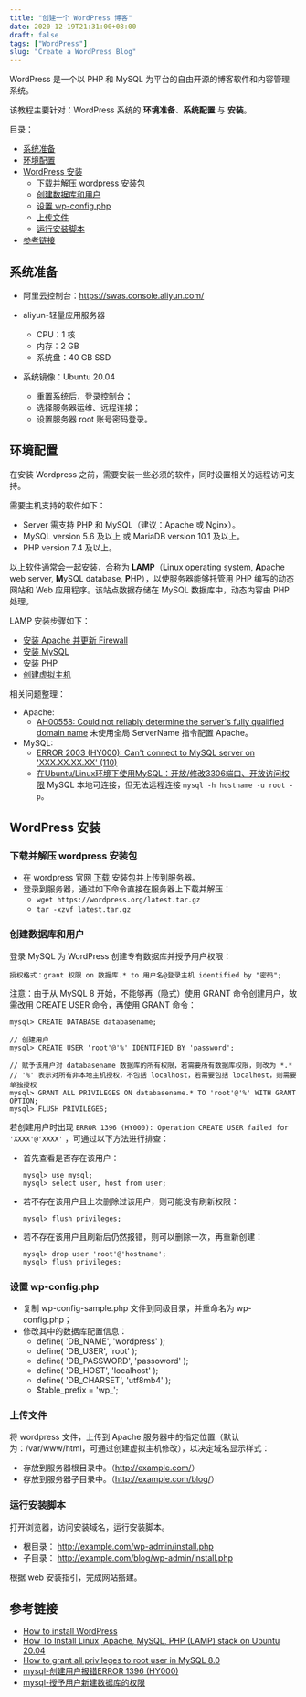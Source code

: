 ```yaml
---
title: "创建一个 WordPress 博客"
date: 2020-12-19T21:31:00+08:00
draft: false
tags: ["WordPress"]
slug: "Create a WordPress Blog"
---
```


WordPress 是一个以 PHP 和 MySQL 为平台的自由开源的博客软件和内容管理系统。

该教程主要针对：WordPress 系统的 **环境准备**、**系统配置** 与 **安装**。

目录：

- [系统准备](#系统准备)
- [环境配置](#环境配置)
- [WordPress 安装](#wordpress-安装)
  - [下载并解压 wordpress 安装包](#下载并解压-wordpress-安装包)
  - [创建数据库和用户](#创建数据库和用户)
  - [设置 wp-config.php](#设置-wp-configphp)
  - [上传文件](#上传文件)
  - [运行安装脚本](#运行安装脚本)
- [参考链接](#参考链接)

## 系统准备

* 阿里云控制台：<https://swas.console.aliyun.com/>
* aliyun-轻量应用服务器

  * CPU：1 核
  * 内存：2 GB
  * 系统盘：40 GB SSD

* 系统镜像：Ubuntu 20.04
  * 重置系统后，登录控制台；
  * 选择服务器运维、远程连接；
  * 设置服务器 root 账号密码登录。

## 环境配置

在安装 Wordpress 之前，需要安装一些必须的软件，同时设置相关的远程访问支持。

需要主机支持的软件如下：

* Server 需支持 PHP 和 MySQL（建议：Apache 或 Nginx）。
* MySQL version 5.6 及以上 或 MariaDB version 10.1 及以上。
* PHP version 7.4 及以上。

以上软件通常会一起安装，合称为 **LAMP**（**L**inux operating system, **A**pache web server, **M**ySQL database, **P**HP），以使服务器能够托管用 PHP 编写的动态网站和 Web 应用程序。该站点数据存储在 MySQL 数据库中，动态内容由 PHP 处理。

LAMP 安装步骤如下：

* [安装 Apache 并更新 Firewall](https://www.digitalocean.com/community/tutorials/how-to-install-linux-apache-mysql-php-lamp-stack-on-ubuntu-20-04#step-1-%E2%80%94-installing-apache-and-updating-the-firewall)
* [安装 MySQL](https://www.digitalocean.com/community/tutorials/how-to-install-linux-apache-mysql-php-lamp-stack-on-ubuntu-20-04#step-2-%E2%80%94-installing-mysql)
* [安装 PHP](https://www.digitalocean.com/community/tutorials/how-to-install-linux-apache-mysql-php-lamp-stack-on-ubuntu-20-04#step-3-%E2%80%94-installing-php)
* [创建虚拟主机](https://www.digitalocean.com/community/tutorials/how-to-install-linux-apache-mysql-php-lamp-stack-on-ubuntu-20-04#step-4-%E2%80%94-creating-a-virtual-host-for-your-website)

相关问题整理：

* Apache:
  * [AH00558: Could not reliably determine the server's fully qualified domain name](https://www.digitalocean.com/community/tutorials/apache-configuration-error-ah00558-could-not-reliably-determine-the-server-s-fully-qualified-domain-name)
  未使用全局 ServerName 指令配置 Apache。
* MySQL:
  * [ERROR 2003 (HY000): Can't connect to MySQL server on 'XXX.XX.XX.XX' (110)](https://www.digitalocean.com/community/questions/error-2003-hy000-can-t-connect-to-mysql-server-on-xxx-xx-xx-xx-110)
  * [在Ubuntu/Linux环境下使用MySQL：开放/修改3306端口、开放访问权限](https://blog.csdn.net/freezingxu/article/details/77088506)
  MySQL 本地可连接，但无法远程连接 `mysql -h hostname -u root -p`。

## WordPress 安装

### 下载并解压 wordpress 安装包

* 在 wordpress 官网 [下载](https://cn.wordpress.org/download/) 安装包并上传到服务器。
* 登录到服务器，通过如下命令直接在服务器上下载并解压：
  * `wget https://wordpress.org/latest.tar.gz`
  * `tar -xzvf latest.tar.gz`

### 创建数据库和用户

登录 MySQL 为 WordPress 创建专有数据库并授予用户权限：

    授权格式：grant 权限 on 数据库.* to 用户名@登录主机 identified by "密码";

注意：由于从 MySQL 8 开始，不能够再（隐式）使用 GRANT 命令创建用户，故需改用 CREATE USER 命令，再使用 GRANT 命令：

```mysql
mysql> CREATE DATABASE databasename;

// 创建用户
mysql> CREATE USER 'root'@'%' IDENTIFIED BY 'password';

// 赋予该用户对 databasename 数据库的所有权限，若需要所有数据库权限，则改为 *.*
// '%' 表示对所有非本地主机授权，不包括 localhost，若需要包括 localhost，则需要单独授权
mysql> GRANT ALL PRIVILEGES ON databasename.* TO 'root'@'%' WITH GRANT OPTION;
mysql> FLUSH PRIVILEGES;
```

若创建用户时出现 `ERROR 1396 (HY000): Operation CREATE USER failed for 'XXXX'@'XXXX'` ，可通过以下方法进行排查：

* 首先查看是否存在该用户：

  ```mysql
  mysql> use mysql;
  mysql> select user, host from user;
  ```

* 若不存在该用户且上次删除过该用户，则可能没有刷新权限：

  ```mysql
  mysql> flush privileges;
  ```

* 若不存在该用户且刷新后仍然报错，则可以删除一次，再重新创建：

  ```mysql
  mysql> drop user 'root'@'hostname';
  mysql> flush privileges;
  ```

### 设置 wp-config.php

* 复制 wp-config-sample.php 文件到同级目录，并重命名为 wp-config.php；
* 修改其中的数据库配置信息：
  * define( 'DB_NAME', 'wordpress' );
  * define( 'DB_USER', 'root' );
  * define( 'DB_PASSWORD', 'passoword' );
  * define( 'DB_HOST', 'localhost' );
  * define( 'DB_CHARSET', 'utf8mb4' );
  * $table_prefix = 'wp_';

### 上传文件

将 wordpress 文件，上传到 Apache 服务器中的指定位置（默认为：/var/www/html，可通过创建虚拟主机修改），以决定域名显示样式：

* 存放到服务器根目录中。（<http://example.com/>）
* 存放到服务器子目录中。（<http://example.com/blog/>）

### 运行安装脚本

打开浏览器，访问安装域名，运行安装脚本。

* 根目录：
  <http://example.com/wp-admin/install.php>
* 子目录：
  <http://example.com/blog/wp-admin/install.php>

根据 web 安装指引，完成网站搭建。

## 参考链接

* [How to install WordPress](https://wordpress.org/support/article/how-to-install-wordpress/#detailed-instructions)
* [How To Install Linux, Apache, MySQL, PHP (LAMP) stack on Ubuntu 20.04](https://www.digitalocean.com/community/tutorials/how-to-install-linux-apache-mysql-php-lamp-stack-on-ubuntu-20-04)
* [How to grant all privileges to root user in MySQL 8.0](https://stackoverflow.com/questions/50177216/how-to-grant-all-privileges-to-root-user-in-mysql-8-0)
* [mysql-创建用户报错ERROR 1396 (HY000)](https://blog.csdn.net/u011575570/article/details/51438841)
* [mysql-授予用户新建数据库的权限](https://blog.csdn.net/lindiwo/article/details/81708166)
